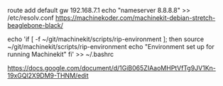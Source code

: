 route add default gw 192.168.7.1
echo "nameserver 8.8.8.8" >> /etc/resolv.conf
https://machinekoder.com/machinekit-debian-stretch-beaglebone-black/


echo 'if [ -f ~/git/machinekit/scripts/rip-environment ]; then
    source ~/git/machinekit/scripts/rip-environment
    echo "Environment set up for running Machinekit"
fi' >> ~/.bashrc

https://docs.google.com/document/d/1GiB065ZIAaoMHPtVfTg9JV1Kn-19xGQl2X9DM9-THNM/edit
